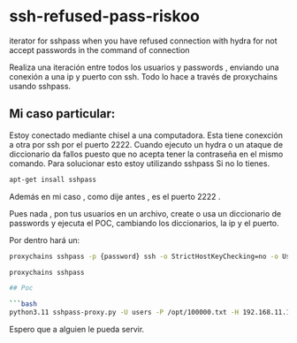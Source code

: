 # ssh-refused-pass-riskoo
iterator for sshpass when you have refused connection with hydra for not accept passwords in the command of connection

Realiza una iteración entre todos los usuarios y passwords , enviando una conexión a una ip y puerto con ssh. Todo lo hace a través de proxychains usando sshpass.

## Mi caso particular:

Estoy conectado mediante chisel a una computadora. Esta tiene conexción a otra por ssh por el puerto 2222.
Cuando ejecuto un hydra o un ataque de diccionario da fallos puesto que no acepta tener la contraseña en el mismo comando. Para solucionar esto estoy utilizando sshpass
Si no lo tienes.

```bash
apt-get insall sshpass
```

Además en mi caso , como dije antes , es el puerto 2222 .

Pues nada , pon tus usuarios en un archivo, create o usa un diccionario de passwords y ejecuta el POC, cambiando los diccionarios, la ip y el puerto.

Por dentro hará un:
```bash
proxychains sshpass -p {password} ssh -o StrictHostKeyChecking=no -o UserKnownHostsFile=/dev/null -p {port} {user}@{host}
````
```bash
proxychains sshpass 

## Poc

```bash
python3.11 sshpass-proxy.py -U users -P /opt/100000.txt -H 192.168.11.11 --port 2222 
```

Espero que a alguien le pueda servir.
